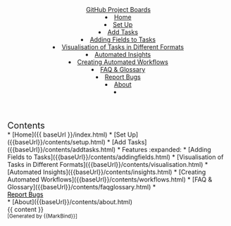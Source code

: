 <head-bottom>
  <link rel="stylesheet" href="{{baseUrl}}/stylesheets/main.css">
</head-bottom>

<header sticky>
  <navbar type="dark">
    <a slot="brand" href="{{baseUrl}}/index.html" title="Home" class="navbar-brand">GitHub Project Boards</a>
    <li><a href="{{baseUrl}}/index.html" class="nav-link">Home</a></li>
    <li><a href="{{baseUrl}}/contents/setup.html" class="nav-link">Set Up</a></li>
    <li><a href="{{baseUrl}}/contents/addtasks.html" class="nav-link">Add Tasks</a></li>
    <dropdown header="Features" class="nav-link">
      <li><a href="{{baseUrl}}/contents/addingfields.html" class="dropdown-item">Adding Fields to Tasks</a></li>
      <li><a href="{{baseUrl}}/contents/visualisation.html" class="dropdown-item">Visualisation of Tasks in Different Formats</a></li>
      <li><a href="{{baseUrl}}/contents/insights.html" class="dropdown-item">Automated Insights</a></li>
      <li><a href="{{baseUrl}}/contents/workflows.html" class="dropdown-item">Creating Automated Workflows</a></li>
    </dropdown>
    <li><a href="{{baseUrl}}/contents/faqglossary.html" class="nav-link">FAQ & Glossary</a></li>
    <li><a href="https://github.com/sindhurajain/CS2103R/issues" class="nav-link" target="_blank">Report Bugs</a></li>
    <li><a href="{{baseUrl}}/contents/about.html" class="nav-link">About</a></li>
    <li slot="right">
      <form class="navbar-form">
        <searchbar :data="searchData" placeholder="Search" :on-hit="searchCallback" menu-align-right></searchbar>
      </form>
    </li>
  </navbar>
</header>

<div id="flex-body">
  <nav id="site-nav">
    <div class="site-nav-top">
      <div class="fw-bold mb-2" style="font-size: 1.25rem;">Contents</div>
    </div>
    <div class="nav-component slim-scroll">
      <site-nav>
* [Home]({{ baseUrl }}/index.html)
* [Set Up]({{baseUrl}}/contents/setup.html)
* [Add Tasks]({{baseUrl}}/contents/addtasks.html)
* Features :expanded:
  * [Adding Fields to Tasks]({{baseUrl}}/contents/addingfields.html)
  * [Visualisation of Tasks in Different Formats]({{baseUrl}}/contents/visualisation.html)
  * [Automated Insights]({{baseUrl}}/contents/insights.html)
  * [Creating Automated Workflows]({{baseUrl}}/contents/workflows.html)
* [FAQ & Glossary]({{baseUrl}}/contents/faqglossary.html)
* <div><a href="https://github.com/sindhurajain/CS2103R/issues" target="_blank" style="color: black;">Report Bugs</a></div>
* [About]({{baseUrl}}/contents/about.html)
  </site-nav>
  </div>
  </nav>
  <div id="content-wrapper">
    <breadcrumb />
    {{ content }}
  </div>
  <nav id="page-nav">
    <div class="nav-component slim-scroll">
      <page-nav />
    </div>
  </nav>
  <scroll-top-button></scroll-top-button>
</div>

<footer>
  <!-- Support MarkBind by including a link to us on your landing page! -->
  <div class="text-center">
    <small>[Generated by {{MarkBind}}]</small>
  </div>
</footer>
